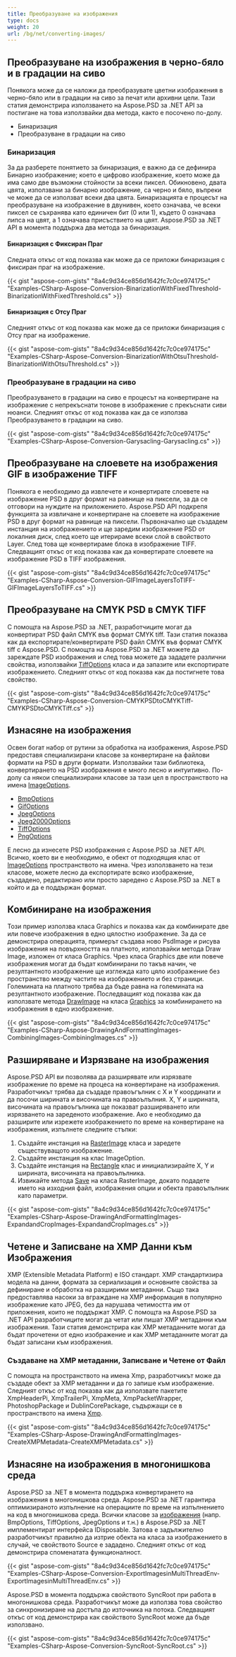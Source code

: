 ```yaml
---
title: Преобразуване на изображения
type: docs
weight: 20
url: /bg/net/converting-images/
---
```


## **Преобразуване на изображения в черно-бяло и в градации на сиво**
Понякога може да се наложи да преобразувате цветни изображения в черно-бяло или в градации на сиво за печат или архивни цели. Тази статия демонстрира използването на Aspose.PSD за .NET API за постигане на това използвайки два метода, както е посочено по-долу.

- Бинаризация
- Преобразуване в градации на сиво
### **Бинаризация**
За да разберете понятието за бинаризация, е важно да се дефинира Бинарно изображение; което е цифрово изображение, което може да има само две възможни стойности за всеки пиксел. Обикновено, двата цвята, използвани за бинарно изображение, са черно и бяло, въпреки че може да се използват всеки два цвята. Бинаризацията е процесът на преобразуване на изображение в двунивен, което означава, че всеки пиксел се съхранява като единичен бит (0 или 1), където 0 означава липса на цвят, а 1 означава присъствието на цвят. Aspose.PSD за .NET API в момента поддържа два метода за бинаризация.
#### **Бинаризация с Фиксиран Праг**
Следната откъс от код показва как може да се приложи бинаризация с фиксиран праг на изображение.


{{< gist "aspose-com-gists" "8a4c9d34ce856d1642fc7c0ce974175c" "Examples-CSharp-Aspose-Conversion-BinarizationWithFixedThreshold-BinarizationWithFixedThreshold.cs" >}}


#### **Бинаризация с Отсу Праг**
Следният откъс от код показва как може да се приложи бинаризация с Отсу праг на изображение.


{{< gist "aspose-com-gists" "8a4c9d34ce856d1642fc7c0ce974175c" "Examples-CSharp-Aspose-Conversion-BinarizationWithOtsuThreshold-BinarizationWithOtsuThreshold.cs" >}}


### **Преобразуване в градации на сиво**
Преобразуването в градации на сиво е процесът на конвертиране на изображение с непрекъснати тонове в изображение с прекъснати сиви нюанси. Следният откъс от код показва как да се използва Преобразуването в градации на сиво.


{{< gist "aspose-com-gists" "8a4c9d34ce856d1642fc7c0ce974175c" "Examples-CSharp-Aspose-Conversion-Garysacling-Garysacling.cs" >}}
## **Преобразуване на слоевете на изображения GIF в изображение TIFF**
Понякога е необходимо да извлечете и конвертирате слоевете на изображение PSD в друг формат на равнище на пиксели, за да се отговори на нуждите на приложението. Aspose.PSD API подкрепя функцията за извличане и конвертиране на слоевете на изображение PSD в друг формат на равнище на пиксели. Първоначално ще създадем инстанция на изображението и ще заредим изображение PSD от локалния диск, след което ще итерираме всеки слой в свойството Layer. След това ще конвертираме блока в изображение TIFF. Следващият откъс от код показва как да конвертирате слоевете на изображение PSD в TIFF изображения.


{{< gist "aspose-com-gists" "8a4c9d34ce856d1642fc7c0ce974175c" "Examples-CSharp-Aspose-Conversion-GIFImageLayersToTIFF-GIFImageLayersToTIFF.cs" >}}
## **Преобразуване на CMYK PSD в CMYK TIFF**
С помощта на Aspose.PSD за .NET, разработчиците могат да конвертират PSD файл CMYK във формат CMYK tiff. Тази статия показва как да експортирате/конвертирате PSD файл CMYK във формат CMYK tiff с Aspose.PSD. С помощта на Aspose.PSD за .NET можете да зареждате PSD изображения и след това можете да зададете различни свойства, използвайки [TiffOptions](https://reference.aspose.com/psd/net/aspose.psd.imageoptions/tiffoptions) класа и да запазите или експортирате изображението. Следният откъс от код показва как да постигнете това свойство.


{{< gist "aspose-com-gists" "8a4c9d34ce856d1642fc7c0ce974175c" "Examples-CSharp-Aspose-Conversion-CMYKPSDtoCMYKTiff-CMYKPSDtoCMYKTiff.cs" >}}
## **Изнасяне на изображения**
Освен богат набор от рутини за обработка на изображения, Aspose.PSD предоставя специализирани класове за конвертиране на файлови формати на PSD в други формати. Използвайки тази библиотека, конвертирането на PSD изображения е много лесно и интуитивно. По-долу са някои специализирани класове за тази цел в пространството на имена [ImageOptions](https://reference.aspose.com/psd/net/aspose.psd.imageoptions).

- [BmpOptions](https://reference.aspose.com/psd/net/aspose.psd.imageoptions/bmpoptions)
- [GifOptions](https://reference.aspose.com/psd/net/aspose.psd.imageoptions/gifoptions)
- [JpegOptions](https://reference.aspose.com/psd/net/aspose.psd.imageoptions/jpegoptions)
- [Jpeg2000Options](https://reference.aspose.com/psd/net/aspose.psd.imageoptions/jpeg2000options)
- [TiffOptions](https://reference.aspose.com/psd/net/aspose.psd.imageoptions/tiffoptions)
- [PngOptions](https://reference.aspose.com/psd/net/aspose.psd.imageoptions/pngoptions)

Е лесно да изнесете PSD изображения с Aspose.PSD за .NET API. Всичко, което ви е необходимо, е обект от подходящия клас от [ImageOptions](https://reference.aspose.com/psd/net/aspose.psd.imageoptions) пространството на имена. Чрез използването на тези класове, можете лесно да експортирате всяко изображение, създадено, редактирано или просто заредено с Aspose.PSD за .NET в който и да е поддържан формат.
## **Комбиниране на изображения**
Този пример използва класа Graphics и показва как да комбинирате две или повече изображения в едно цялостно изображение. За да се демонстрира операцията, примерът създава ново PsdImage и рисува изображения на повърхността на платното, използвайки метода Draw Image, изложен от класа Graphics. Чрез класа Graphics две или повече изображения могат да бъдат комбинирани по такъв начин, че резултантното изображение ще изглежда като цяло изображение без пространство между частите на изображението и без страници. Големината на платното трябва да бъде равна на големината на резултантното изображение. Последващият код показва как да използвате метода [DrawImage](https://reference.aspose.com/psd/net/aspose.psd/graphics/methods/drawimage/index) на класа [Graphics](https://reference.aspose.com/psd/net/aspose.psd/graphics) за комбинирането на изображения в едно изображение.


{{< gist "aspose-com-gists" "8a4c9d34ce856d1642fc7c0ce974175c" "Examples-CSharp-Aspose-DrawingAndFormattingImages-CombiningImages-CombiningImages.cs" >}}
## **Разширяване и Изрязване на изображения**
Aspose.PSD API ви позволява да разширявате или изрязвате изображение по време на процеса на конвертиране на изображения. Разработчикът трябва да създаде правоъгълник с X и Y координати и да посочи ширината и височината на правоълълния. X, Y и ширината, височината на правоъгълника ще показват разширяването или изрязването на зареденото изображение. Ако е необходимо да разширите или изрежете изображението по време на конвертиране на изображения, изпълнете следните стъпки:

1. Създайте инстанция на [RasterImage](https://reference.aspose.com/psd/net/aspose.psd/rasterimage) класа и заредете съществуващото изображение.
1. Създайте инстанция на клас ImageOption.
1. Създайте инстанция на [Rectangle](https://reference.aspose.com/psd/net/aspose.psd/rectangle) клас и инициализирайте X, Y и ширината, височината на правоълълника.
1. Извикайте метода [Save](https://reference.aspose.com/psd/net/aspose.psd/rasterimage/methods/save/index) на класа RasterImage, докато подадете името на изходния файл, изображения опции и обекта правоълълник като параметри.


{{< gist "aspose-com-gists" "8a4c9d34ce856d1642fc7c0ce974175c" "Examples-CSharp-Aspose-DrawingAndFormattingImages-ExpandandCropImages-ExpandandCropImages.cs" >}}
## **Четене и Записване на XMP Данни към Изображения**
XMP (Extensible Metadata Platform) е ISO стандарт. XMP стандартизира модела на данни, формата за сериализация и основните свойства за дефиниране и обработка на разширими метаданни. Също така предоставлява насоки за вграждане на XMP информация в популярно изображение като JPEG, без да нарушава четимостта им от приложения, които не поддържат XMP. С помощта на Aspose.PSD за .NET API разработчиците могат да четат или пишат XMP метаданни към изображения. Тази статия демонстрира как XMP метаданните могат да бъдат прочетени от едно изображение и как XMP метаданните могат да бъдат записани към изображения.
### **Създаване на XMP метаданни, Записване и Четене от Файл**
С помощта на пространството на имена Xmp, разработчикът може да създаде обект за XMP метаданни и да го запише към изображение. Следният откъс от код показва как да използвате пакетите XmpHeaderPi, XmpTrailerPi, XmpMeta, XmpPacketWrapper, PhotoshopPackage и DublinCorePackage, съдържащи се в пространството на имена [Xmp](https://reference.aspose.com/psd/net/aspose.psd.xmp).


{{< gist "aspose-com-gists" "8a4c9d34ce856d1642fc7c0ce974175c" "Examples-CSharp-Aspose-DrawingAndFormattingImages-CreateXMPMetadata-CreateXMPMetadata.cs" >}}
## **Изнасяне на изображения в многонишкова среда**
Aspose.PSD за .NET в момента поддържа конвертирането на изображения в многонишкова среда. Aspose.PSD за .NET гарантира оптимизираното изпълнение на операциите по време на изпълнението на код в многонишкова среда. Всички класове за [изображения](https://reference.aspose.com/psd/net/aspose.psd.imageoptions) (напр. BmpOptions, TiffOptions, JpegOptions и т.н.) в Aspose.PSD за .NET имплементират интерфейса IDisposable. Затова е задължително разработчикът правилно да изтрие обекта на класа за изображението в случай, че свойството Source е зададено. Следният откъс от код демонстрира споменатата функционалност.


{{< gist "aspose-com-gists" "8a4c9d34ce856d1642fc7c0ce974175c" "Examples-CSharp-Aspose-Conversion-ExportImagesinMultiThreadEnv-ExportImagesinMultiThreadEnv.cs" >}}


Aspose.PSD в момента поддържа свойството SyncRoot при работа в многонишкова среда. Разработчикът може да използва това свойство за синхронизиране на достъпа до източника на потока. Следващият откъс от код демонстрира как свойството SyncRoot може да бъде използвано.


{{< gist "aspose-com-gists" "8a4c9d34ce856d1642fc7c0ce974175c" "Examples-CSharp-Aspose-Conversion-SyncRoot-SyncRoot.cs" >}}